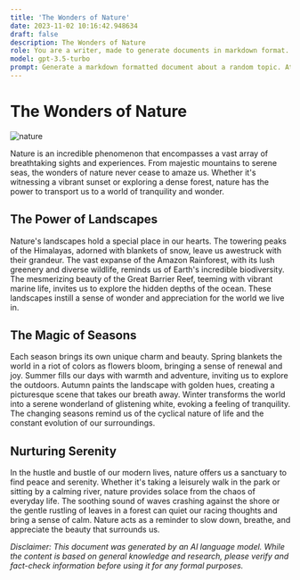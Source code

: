 ```yaml
---
title: 'The Wonders of Nature'
date: 2023-11-02 10:16:42.948634
draft: false
description: The Wonders of Nature
role: You are a writer, made to generate documents in markdown format. It is very important that all of the documents you generate are in valid markdown format.
model: gpt-3.5-turbo
prompt: Generate a markdown formatted document about a random topic. At the bottom, include a disclaimer explaining that the document was generated by you. The first line of the document should be the title. Make sure that the entire document is in proper markdown format, using a mix of various tags to make the document visually appealing.
---
```


# The Wonders of Nature

![nature](https://images.unsplash.com/photo-1556912172-c49e50d4c8ab)

Nature is an incredible phenomenon that encompasses a vast array of breathtaking sights and experiences. From majestic mountains to serene seas, the wonders of nature never cease to amaze us. Whether it's witnessing a vibrant sunset or exploring a dense forest, nature has the power to transport us to a world of tranquility and wonder.

## The Power of Landscapes

Nature's landscapes hold a special place in our hearts. The towering peaks of the Himalayas, adorned with blankets of snow, leave us awestruck with their grandeur. The vast expanse of the Amazon Rainforest, with its lush greenery and diverse wildlife, reminds us of Earth's incredible biodiversity. The mesmerizing beauty of the Great Barrier Reef, teeming with vibrant marine life, invites us to explore the hidden depths of the ocean. These landscapes instill a sense of wonder and appreciation for the world we live in.

## The Magic of Seasons

Each season brings its own unique charm and beauty. Spring blankets the world in a riot of colors as flowers bloom, bringing a sense of renewal and joy. Summer fills our days with warmth and adventure, inviting us to explore the outdoors. Autumn paints the landscape with golden hues, creating a picturesque scene that takes our breath away. Winter transforms the world into a serene wonderland of glistening white, evoking a feeling of tranquility. The changing seasons remind us of the cyclical nature of life and the constant evolution of our surroundings.

## Nurturing Serenity

In the hustle and bustle of our modern lives, nature offers us a sanctuary to find peace and serenity. Whether it's taking a leisurely walk in the park or sitting by a calming river, nature provides solace from the chaos of everyday life. The soothing sound of waves crashing against the shore or the gentle rustling of leaves in a forest can quiet our racing thoughts and bring a sense of calm. Nature acts as a reminder to slow down, breathe, and appreciate the beauty that surrounds us.

_Disclaimer: This document was generated by an AI language model. While the content is based on general knowledge and research, please verify and fact-check information before using it for any formal purposes._